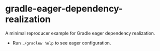 # gradle-eager-dependency-realization

A minimal reproducer example for Gradle eager dependency realization.

* Run `./gradlew help` to see eager configuration.
